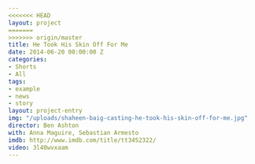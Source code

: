 ```yaml
---
<<<<<<< HEAD
layout: project
=======
>>>>>>> origin/master
title: He Took His Skin Off For Me
date: 2014-06-20 00:00:00 Z
categories:
- Shorts
- All
tags:
- example
- news
- story
layout: project-entry
img: "/uploads/shaheen-baig-casting-he-took-his-skin-off-for-me.jpg"
director: Ben Ashton
with: Anna Maguire, Sebastian Armesto
imdb: http://www.imdb.com/title/tt3452322/
video: 3l40wvxaam
---
```


